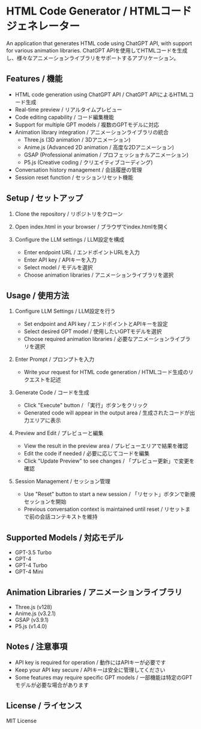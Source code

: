 # HTML Code Generator / HTMLコードジェネレーター

An application that generates HTML code using ChatGPT API, with support for various animation libraries.
ChatGPT APIを使用してHTMLコードを生成し、様々なアニメーションライブラリをサポートするアプリケーション。

## Features / 機能

- HTML code generation using ChatGPT API / ChatGPT APIによるHTMLコード生成
- Real-time preview / リアルタイムプレビュー
- Code editing capability / コード編集機能
- Support for multiple GPT models / 複数のGPTモデルに対応
- Animation library integration / アニメーションライブラリの統合
  - Three.js (3D animation / 3Dアニメーション)
  - Anime.js (Advanced 2D animation / 高度な2Dアニメーション)
  - GSAP (Professional animation / プロフェッショナルアニメーション)
  - P5.js (Creative coding / クリエイティブコーディング)
- Conversation history management / 会話履歴の管理
- Session reset function / セッションリセット機能

## Setup / セットアップ

1. Clone the repository / リポジトリをクローン

2. Open index.html in your browser / ブラウザでindex.htmlを開く

3. Configure the LLM settings / LLM設定を構成
   - Enter endpoint URL / エンドポイントURLを入力
   - Enter API key / APIキーを入力
   - Select model / モデルを選択
   - Choose animation libraries / アニメーションライブラリを選択

## Usage / 使用方法

1. Configure LLM Settings / LLM設定を行う
   - Set endpoint and API key / エンドポイントとAPIキーを設定
   - Select desired GPT model / 使用したいGPTモデルを選択
   - Choose required animation libraries / 必要なアニメーションライブラリを選択

2. Enter Prompt / プロンプトを入力
   - Write your request for HTML code generation / HTMLコード生成のリクエストを記述

3. Generate Code / コードを生成
   - Click "Execute" button / 「実行」ボタンをクリック
   - Generated code will appear in the output area / 生成されたコードが出力エリアに表示

4. Preview and Edit / プレビューと編集
   - View the result in the preview area / プレビューエリアで結果を確認
   - Edit the code if needed / 必要に応じてコードを編集
   - Click "Update Preview" to see changes / 「プレビュー更新」で変更を確認

5. Session Management / セッション管理
   - Use "Reset" button to start a new session / 「リセット」ボタンで新規セッションを開始
   - Previous conversation context is maintained until reset / リセットまで前の会話コンテキストを維持

## Supported Models / 対応モデル

- GPT-3.5 Turbo
- GPT-4
- GPT-4 Turbo
- GPT-4 Mini

## Animation Libraries / アニメーションライブラリ

- Three.js (v128)
- Anime.js (v3.2.1)
- GSAP (v3.9.1)
- P5.js (v1.4.0)

## Notes / 注意事項

- API key is required for operation / 動作にはAPIキーが必要です
- Keep your API key secure / APIキーは安全に管理してください
- Some features may require specific GPT models / 一部機能は特定のGPTモデルが必要な場合があります

## License / ライセンス

MIT License

